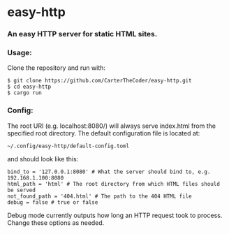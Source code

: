 # easy-http
### An easy HTTP server for static HTML sites.

### Usage:
Clone the repository and run with:

    $ git clone https://github.com/CarterTheCoder/easy-http.git
    $ cd easy-http
    $ cargo run
    
### Config:
The root URI (e.g. localhost:8080/) will always serve index.html from the specified root directory.
The default configuration file is located at:

    ~/.config/easy-http/default-config.toml
and should look like this:

    bind_to = '127.0.0.1:8080' # What the server should bind to, e.g. 192.168.1.100:8080
    html_path = 'html' # The root directory from which HTML files should be served
    not_found_path = '404.html' # The path to the 404 HTML file
    debug = false # true or false
Debug mode currently outputs how long an HTTP request took to process.
Change these options as needed.
